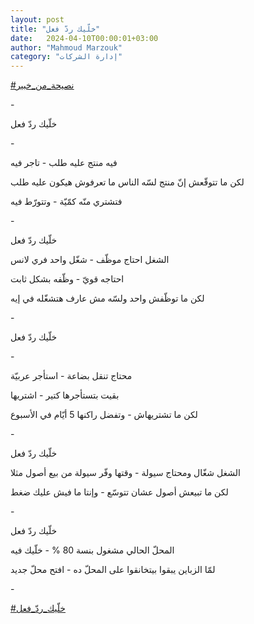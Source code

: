 ```yaml
---
layout: post
title: "خلّيك ردّ فعل"
date:   2024-04-10T00:00:01+03:00
author: "Mahmoud Marzouk"
category: "إدارة الشركات"
---
```



[<u>\#نصيحة\_من\_خبير</u>](https://www.facebook.com/hashtag/%D9%86%D8%B5%D9%8A%D8%AD%D8%A9_%D9%85%D9%86_%D8%AE%D8%A8%D9%8A%D8%B1?__eep__=6&__cft__%5b0%5d=AZVIZoCdvQ4rnKwKBDs8oIauDiXlQ50TjxrjokTDnxmIfEkzCkfL7yZWnBtgc-D-xZ0DyiuIIe3EgE5d7Jog9GjbyN2_p15cz_EnR2r-4dD1zmHzJ6WvmWxiOmDzK62pmL_efbiEM5EVPV7DwpZsFOof7UNND2Ar0sOrTHSihzOjseXoVaQtcsWqpnS4ZWPhCGw&__tn__=*NK-R)

\-

خلّيك ردّ فعل

\-

فيه منتج عليه طلب - تاجر فيه

لكن ما تتوقّعش إنّ منتج لسّه الناس ما تعرفوش هيكون عليه
طلب

فتشتري منّه كمّيّة - وتتورّط فيه

\-

خلّيك ردّ فعل

الشغل احتاج موظّف - شغّل واحد فري لانس

احتاجه قويّ - وظّفه بشكل ثابت

لكن ما توظّفش واحد ولسّه مش عارف هتشغّله في إيه

\-

خلّيك ردّ فعل

\-

محتاج تنقل بضاعة - استأجر عربيّة

بقيت بتستأجرها كتير - اشتريها

لكن ما تشتريهاش - وتفضل راكنها 5 أيّام في الأسبوع

\-

خلّيك ردّ فعل

الشغل شغّال ومحتاج سيولة - وقتها وفّر سيولة من بيع أصول
مثلا

لكن ما تبيعش أصول عشان تتوسّع - وإنتا ما فيش عليك
ضغط

\-

خلّيك ردّ فعل

المحلّ الحالي مشغول بنسة 80 % - خلّيك فيه

لمّا الزباين يبقوا بيتخانقوا على المحلّ ده - افتح محلّ
جديد

\-

[<u>\#خلّيك\_ردّ\_فعل</u>](https://www.facebook.com/hashtag/%D8%AE%D9%84%D9%91%D9%8A%D9%83_%D8%B1%D8%AF%D9%91_%D9%81%D8%B9%D9%84?__eep__=6&__cft__%5b0%5d=AZVIZoCdvQ4rnKwKBDs8oIauDiXlQ50TjxrjokTDnxmIfEkzCkfL7yZWnBtgc-D-xZ0DyiuIIe3EgE5d7Jog9GjbyN2_p15cz_EnR2r-4dD1zmHzJ6WvmWxiOmDzK62pmL_efbiEM5EVPV7DwpZsFOof7UNND2Ar0sOrTHSihzOjseXoVaQtcsWqpnS4ZWPhCGw&__tn__=*NK-R)

